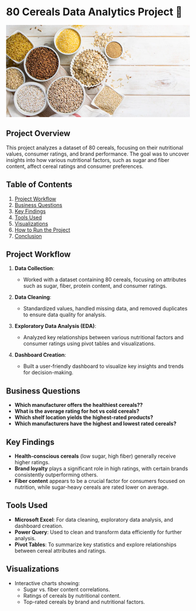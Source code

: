 # 80 Cereals Data Analytics Project 🥣

<p align="center">
  <img src="https://github.com/Rihana5rose/Images/blob/main/breakfast-cereal-banner.webp" alt="Dashboard Screenshot">
</p>

## Project Overview
This project analyzes a dataset of 80 cereals, focusing on their nutritional values, consumer ratings, and brand performance. The goal was to uncover insights into how various nutritional factors, such as sugar and fiber content, affect cereal ratings and consumer preferences.

## Table of Contents
1. [Project Workflow](#project-workflow)
2. [Business Questions](#business-questions)
3. [Key Findings](#key-findings)
4. [Tools Used](#tools-used)
5. [Visualizations](#visualizations)
6. [How to Run the Project](#how-to-run-the-project)
7. [Conclusion](#conclusion)

## Project Workflow
1. **Data Collection**: 
   - Worked with a dataset containing 80 cereals, focusing on attributes such as sugar, fiber, protein content, and consumer ratings.
   
2. **Data Cleaning**:
   - Standardized values, handled missing data, and removed duplicates to ensure data quality for analysis.
   
3. **Exploratory Data Analysis (EDA)**:
   - Analyzed key relationships between various nutritional factors and consumer ratings using pivot tables and visualizations.
   
4. **Dashboard Creation**:
   - Built a user-friendly dashboard to visualize key insights and trends for decision-making.

## Business Questions
- **Which manufacturer offers the healthiest cereals??**
- **What is the average rating for hot vs cold cereals?**
- **Which shelf location yields the highest-rated products?**
- **Which manufacturers have the highest and lowest rated cereals?**

## Key Findings
- **Health-conscious cereals** (low sugar, high fiber) generally receive higher ratings.
- **Brand loyalty** plays a significant role in high ratings, with certain brands consistently outperforming others.
- **Fiber content** appears to be a crucial factor for consumers focused on nutrition, while sugar-heavy cereals are rated lower on average.

## Tools Used
- **Microsoft Excel**: For data cleaning, exploratory data analysis, and dashboard creation.
- **Power Query**: Used to clean and transform data efficiently for further analysis.
- **Pivot Tables**: To summarize key statistics and explore relationships between cereal attributes and ratings.

## Visualizations
- Interactive charts showing:
  - Sugar vs. fiber content correlations.
  - Ratings of cereals by nutritional content.
  - Top-rated cereals by brand and nutritional factors.
